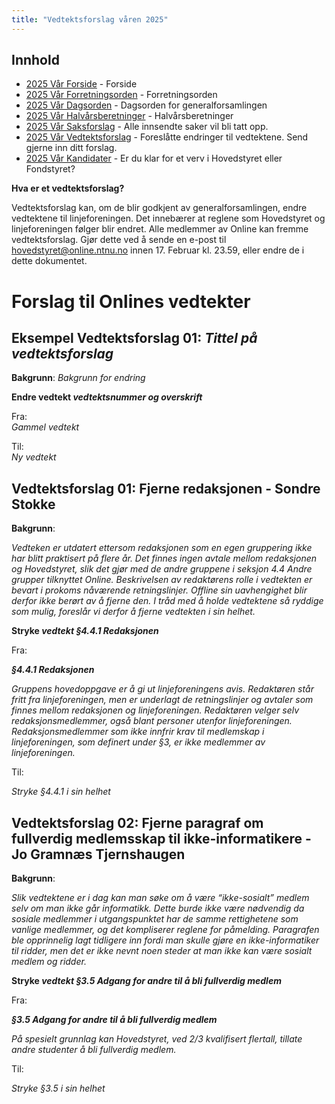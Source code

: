 ```yaml
---
title: "Vedtektsforslag våren 2025"
---
```


## Innhold

- [2025 Vår Forside](https://wiki.online.ntnu.no/generalforsamlinger/2025-v) - Forside
- [2025 Vår Forretningsorden](https://wiki.online.ntnu.no/generalforsamlinger/2025-v/forretningsorden) - Forretningsorden
- [2025 Vår Dagsorden](https://wiki.online.ntnu.no/generalforsamlinger/2025-v/dagsorden) - Dagsorden for generalforsamlingen
- [2025 Vår Halvårsberetninger](https://wiki.online.ntnu.no/generalforsamlinger/2025-v/aarsberetninger) - Halvårsberetninger
- [2025 Vår Saksforslag](https://wiki.online.ntnu.no/generalforsamlinger/2025-v/saksforslag) - Alle innsendte saker vil bli tatt opp.
- [2025 Vår Vedtektsforslag](https://wiki.online.ntnu.no/generalforsamlinger/2025-v/vedtekstforslag) - Foreslåtte endringer til vedtektene. Send gjerne inn ditt forslag.
- [2025 Vår Kandidater](https://wiki.online.ntnu.no/generalforsamlinger/2025-v/valg) - Er du klar for et verv i Hovedstyret eller Fondstyret?

**Hva er et vedtektsforslag?**

Vedtektsforslag kan, om de blir godkjent av generalforsamlingen, endre vedtektene til linjeforeningen. Det innebærer at reglene som Hovedstyret og linjeforeningen følger blir endret. Alle medlemmer av Online kan fremme vedtektsforslag. Gjør dette ved å sende en e-post til hovedstyret@online.ntnu.no innen 17. Februar kl. 23.59, eller endre de i dette dokumentet.

# Forslag til Onlines vedtekter

## Eksempel Vedtektsforslag 01: _Tittel på vedtektsforslag_

**Bakgrunn**:
_Bakgrunn for endring_

**Endre vedtekt _vedtektsnummer og overskrift_**

Fra:  
_Gammel vedtekt_

Til:  
_Ny vedtekt_

## Vedtektsforslag 01: Fjerne redaksjonen - Sondre Stokke

**Bakgrunn**:

_Vedteken er utdatert ettersom redaksjonen som en egen gruppering ikke har blitt praktisert på flere år. Det finnes ingen avtale mellom redaksjonen og Hovedstyret, slik det gjør med de andre gruppene i seksjon 4.4 Andre grupper tilknyttet Online. Beskrivelsen av redaktørens rolle i vedtekten er bevart i prokoms nåværende retningslinjer. Offline sin uavhengighet blir derfor ikke berørt av å fjerne den. I tråd med å holde vedtektene så ryddige som mulig, foreslår vi derfor å fjerne vedtekten i sin helhet._

**Stryke _vedtekt §4.4.1 Redaksjonen_**

Fra:

_**§4.4.1 Redaksjonen**_

_Gruppens hovedoppgave er å gi ut linjeforeningens avis. Redaktøren står fritt fra linjeforeningen, men er underlagt de retningslinjer og avtaler som finnes mellom redaksjonen og linjeforeningen. Redaktøren velger selv redaksjonsmedlemmer, også blant personer utenfor linjeforeningen. Redaksjonsmedlemmer som ikke innfrir krav til medlemskap i linjeforeningen, som definert under §3, er ikke medlemmer av linjeforeningen._

Til:

_Stryke §4.4.1 i sin helhet_

## Vedtektsforslag 02: Fjerne paragraf om fullverdig medlemsskap til ikke-informatikere - Jo Gramnæs Tjernshaugen

**Bakgrunn**:

_Slik vedtektene er i dag kan man søke om å være “ikke-sosialt” medlem selv om man ikke går informatikk. Dette burde ikke være nødvendig da sosiale medlemmer i utgangspunktet har de samme rettighetene som vanlige medlemmer, og det kompliserer reglene for påmelding.
Paragrafen ble opprinnelig lagt tidligere inn fordi man skulle gjøre en ikke-informatiker til ridder, men det er ikke nevnt noen steder at man ikke kan være sosialt medlem og ridder._

**Stryke _vedtekt §3.5 Adgang for andre til å bli fullverdig medlem_**

Fra:

_**§3.5 Adgang for andre til å bli fullverdig medlem**_

_På spesielt grunnlag kan Hovedstyret, ved 2/3 kvalifisert flertall, tillate andre studenter å bli fullverdig medlem._

Til:

_Stryke §3.5 i sin helhet_
